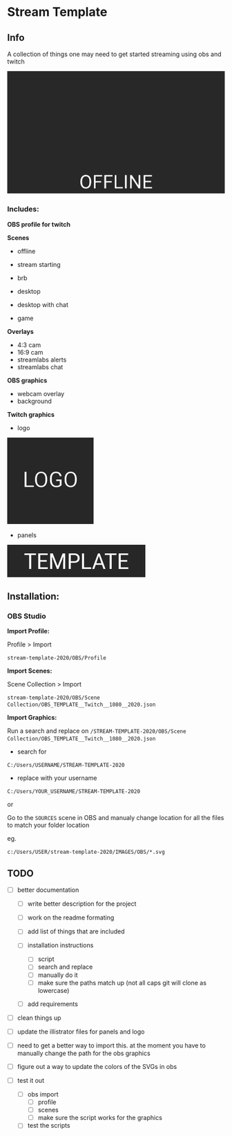 # Stream Template
## Info

A collection of things one may need to get started streaming using obs and twitch

![OBS PROFILE](/IMAGES/screenshot.gif "OBS PROFILE")

### Includes:
**OBS profile for twitch**

**Scenes**
- offline
- stream starting
- brb

- desktop
- desktop with chat
- game

**Overlays**
- 4:3 cam
- 16:9 cam
- streamlabs alerts
- streamlabs chat

**OBS graphics**

- webcam overlay
- background

**Twitch graphics**

- logo

![Logo Example](/IMAGES/Twitch/EXPORT/LOGO.png "Logo Example")
- panels

![Panel Example](/IMAGES/Twitch/EXPORT/TEMPLATE.png "Panel Example")

## Installation:

### OBS Studio

**Import Profile:**

Profile > Import

```
stream-template-2020/OBS/Profile
```

**Import Scenes:**

Scene Collection > Import

```
stream-template-2020/OBS/Scene Collection/OBS_TEMPLATE__Twitch__1080__2020.json
```

**Import Graphics:**

Run a search and replace on `/STREAM-TEMPLATE-2020/OBS/Scene Collection/OBS_TEMPLATE__Twitch__1080__2020.json`

- search for 
```
C:/Users/USERNAME/STREAM-TEMPLATE-2020
```
 - replace with your username 
```
C:/Users/YOUR_USERNAME/STREAM-TEMPLATE-2020
```

or

Go to the `SOURCES` scene in OBS and manualy change location for all the files to match your folder location

eg.
```
c:/Users/USER/stream-template-2020/IMAGES/OBS/*.svg
```

## TODO
- [ ] better documentation 
    - [ ] write better description for the project 
    - [ ] work on the readme formating 
    - [ ] add list of things that are included 
    - [ ] installation instructions 
        - [ ] script
        - [ ] search and replace
        - [ ] manually do it 
        - [ ] make sure the paths match up (not all caps git will clone as lowercase)
    - [ ] add requirements 
    

- [ ] clean things up 

- [ ] update the illistrator files for panels and logo

- [ ] need to get a better way to import this. at the moment you have to manually change the path for the obs graphics

- [ ] figure out a way to update the colors of the SVGs in obs

- [ ] test it out 
    - [ ] obs import
        - [ ] profile
        - [ ] scenes 
        - [ ] make sure the script works for the graphics 
    - [ ] test the scripts 
